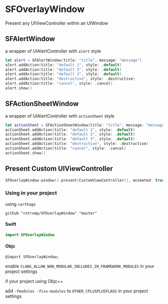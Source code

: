 # SFOverlayWindow

Present any UIViewController within an UIWindow

## SFAlertWindow

a wrapper of UIAlertController with `alert` style

```swift
let alert = SFAlertWindow(title: "title", message: "message")
alert.addAction(title: "default 1", style: .default)
alert.addAction(title: "default 2", style: .default)
alert.addAction(title: "default 3", style: .default)
alert.addAction(title: "destructive", style: .destructive)
alert.addAction(title: "cancel", style: .cancel)
alert.show()
```

## SFActionSheetWindow

a wrapper of UIAlertController with `actionSheet` style

```swift
let actionSheet = SFActionSheetWindow(title: "title", message: "message")
actionSheet.addAction(title: "default 1", style: .default)
actionSheet.addAction(title: "default 2", style: .default)
actionSheet.addAction(title: "default 3", style: .default)
actionSheet.addAction(title: "destructive", style: .destructive)
actionSheet.addAction(title: "cancel", style: .cancel)
actionSheet.show()
```

## Present Custom UIViewController

```swift
SFOverlayWindow.window().present(CustomViewController(), animated: true)
```
### Using in your project

using `carthage`

```
github "cntrump/SFOverlayWindow" "master"
```

#### Swift

```swift
import SFOverlayWindow
```

#### Objc

```objc
@import SFOverlayWindow;
```

enable `CLANG_ALLOW_NON_MODULAR_INCLUDES_IN_FRAMEWORK_MODULES` in your project settings

if your project using Objc++

add `-fmodules -fcxx-modules` to `OTHER_CPLUSPLUSFLAGS` in your project settings
